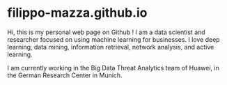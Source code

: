 # filippo-mazza.github.io
Hi, this is my personal web page on Github ! 
I am a data scientist and researcher focused on using machine learning for businesses. 
I love deep learning, data mining, information retrieval, network analysis, and active learning. 

I am currently working in the Big Data Threat Analytics team of Huawei, in the 
German Research Center in Munich.

 

